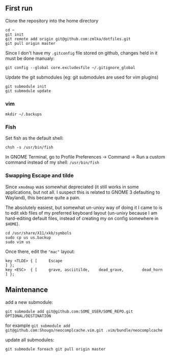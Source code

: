## First run

Clone the repository into the home directory

```
cd ~
git init
git remote add origin git@github.com:zmlka/dotfiles.git
git pull origin master
```

Since I don't have my `.gitconfig` file stored on github, changes held in it
must be done manualy:

```
git config --global core.excludesfile ~/.gitignore_global
```

Update the git submodules (eg: git submodules are used for vim plugins)

```
git submodule init
git submodule update
```
### vim

```
mkdir ~/.backups
```


### Fish

Set fish as the default shell:
```
chsh -s /usr/bin/fish
```
In GNOME Terminal, go to Profile Preferences -> Command -> Run a custom command
instead of my shell: `/usr/bin/fish`

### Swapping Escape and tilde

Since `xmodmap` was somewhat depreciated (it still works in some applications,
but not all. I suspect this is related to GNOME 3 defaulting to Wayland), this
became quite a pain.

The absolutely easiest, but somewhat un-unixy way of doing it I came to is to
edit xkb files of my preferred keyboard layout (un-unixy because I am
hard-editing default files, instead of creating my on config somewhere in
`$HOME`).

```
cd /usr/share/X11/xkb/symbols
sudo cp us us.backup
sudo vim us
```
Once there, edit the `"mac"` layout:

```
key <TLDE> { [     Escape                                             ] };
key <ESC>  { [     grave, asciitilde,    dead_grave,        dead_horn ] };
```

## Maintenance

add a new submodule:

```
git submodule add git@github.com:SOME_USER/SOME_REPO.git OPTIONAL/DESTINATION
```
for example `git submodule add git@github.com:Shougo/neocomplcache.vim.git .vim/bundle/neocomplcache`

update all submodules:

```
git submodule foreach git pull origin master
```
